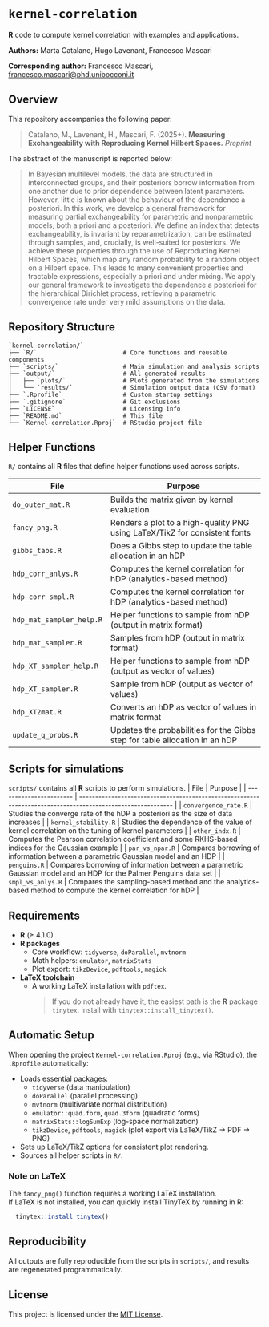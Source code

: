 # `kernel-correlation`

**R** code to compute kernel correlation with examples and applications.

**Authors:** Marta Catalano, Hugo Lavenant, Francesco Mascari

**Corresponding author:** Francesco Mascari, [francesco.mascari@phd.unibocconi.it](mailto:francesco.mascari@phd.unibocconi.it)


## Overview

This repository accompanies the following paper:
> Catalano, M., Lavenant, H., Mascari, F. (2025+). **Measuring Exchangeability with Reproducing Kernel Hilbert Spaces.** *Preprint*

The abstract of the manuscript is reported below:
> In Bayesian multilevel models, the data are structured in interconnected groups, and their posteriors borrow information from one another due to prior dependence between latent parameters. However, little is known about the behaviour of the dependence a posteriori. In this work, we develop a general framework for measuring partial exchangeability for parametric and nonparametric models, both a priori and a posteriori. We define an index that detects exchangeability, is invariant by reparametrization, can be estimated through samples, and, crucially, is well-suited for posteriors. We achieve these properties through the use of Reproducing Kernel Hilbert Spaces, which map any random probability to a random object on a Hilbert space. This leads to many convenient properties and tractable expressions, especially a priori and under mixing. We apply our general framework to investigate the dependence a posteriori for the hierarchical Dirichlet process, retrieving a parametric convergence rate under very mild assumptions on the data.


## Repository Structure

```text
`kernel-correlation/`
├── `R/`                        # Core functions and reusable components
├── `scripts/`                  # Main simulation and analysis scripts
├── `output/`                   # All generated results
│   ├── `plots/`                # Plots generated from the simulations
│   └── `results/`              # Simulation output data (CSV format)
├── `.Rprofile`                 # Custom startup settings
├── `.gitignore`                # Git exclusions
├── `LICENSE`                   # Licensing info
├── `README.md`                 # This file
└── `Kernel-correlation.Rproj`  # RStudio project file
```

## Helper Functions

`R/` contains all **R** files that define helper functions used across scripts.

| File                      | Purpose                                                                     |
| ------------------------- | --------------------------------------------------------------------------- |
| `do_outer_mat.R`          | Builds the matrix given by kernel evaluation                                |
| `fancy_png.R`             | Renders a plot to a high-quality PNG using LaTeX/TikZ for consistent fonts  |
| `gibbs_tabs.R`            | Does a Gibbs step to update the table allocation in an hDP                  |
| `hdp_corr_anlys.R`        | Computes the kernel correlation for hDP (analytics-based method)            |
| `hdp_corr_smpl.R`         | Computes the kernel correlation for hDP (analytics-based method)            |
| `hdp_mat_sampler_help.R`  | Helper functions to sample from hDP (output in matrix format)               |
| `hdp_mat_sampler.R`       | Samples from hDP (output in matrix format)                                  |
| `hdp_XT_sampler_help.R`   | Helper functions to sample from hDP (output as vector of values)            |
| `hdp_XT_sampler.R`        | Sample from hDP (output as vector of values)                                |
| `hdp_XT2mat.R`            | Converts an hDP as vector of values in matrix format                        |
| `update_q_probs.R`        | Updates the probabilities for the Gibbs step for table allocation in an hDP |


## Scripts for simulations

`scripts/` contains all **R** scripts to perform simulations.
| File                    | Purpose                                                                                                     |
| ----------------------- | ----------------------------------------------------------------------------------------------------------- |
| `convergence_rate.R`    | Studies the converge rate of the hDP a posteriori as the size of data increases                            |
| `kernel_stability.R`    | Studies the dependence of the value of kernel correlation on the tuning of kernel parameters                    |
| `other_indx.R`          | Computes the Pearson correlation coefficient and some RKHS-based indices for the Gaussian example                 |
| `par_vs_npar.R`         | Compares borrowing of information between a parametric Gaussian model and an HDP                                  |
| `penguins.R`         | Compares borrowing of information between a parametric Gaussian model and an HDP for the Palmer Penguins data set |
| `smpl_vs_anlys.R`       | Compares the sampling-based method and the analytics-based method to compute the kernel correlation for hDP       |


## Requirements

- **R** (≥ 4.1.0)
- **R packages**
  - Core workflow: `tidyverse`, `doParallel`, `mvtnorm`
  - Math helpers: `emulator`, `matrixStats`
  - Plot export: `tikzDevice`, `pdftools`, `magick`
- **LaTeX toolchain**
  - A working LaTeX installation with `pdftex`.
    > If you do not already have it, the easiest path is the **R** package `tinytex`. Install with `tinytex::install_tinytex()`.


##  Automatic Setup

When opening the project `Kernel-correlation.Rproj` (e.g., via RStudio), the `.Rprofile` automatically:

- Loads essential packages:
  - `tidyverse` (data manipulation)
  - `doParallel` (parallel processing)
  - `mvtnorm` (multivariate normal distribution)
  - `emulator::quad.form`, `quad.3form` (quadratic forms)
  - `matrixStats::logSumExp` (log-space normalization)
  - `tikzDevice`, `pdftools`, `magick` (plot export via LaTeX/TikZ → PDF → PNG)
- Sets up LaTeX/TikZ options for consistent plot rendering.
- Sources all helper scripts in `R/`.

### Note on LaTeX
The `fancy_png()` function requires a working LaTeX installation.  
If LaTeX is not installed, you can quickly install TinyTeX by running in R:
```r
  tinytex::install_tinytex()
```

## Reproducibility

All outputs are fully reproducible from the scripts in `scripts/`, and results are regenerated programmatically.


## License

This project is licensed under the [MIT License](LICENSE).